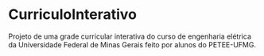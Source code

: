 # CurriculoInterativo

Projeto de uma grade curricular interativa do curso de engenharia elétrica da Universidade Federal de Minas Gerais feito por alunos do PETEE-UFMG.